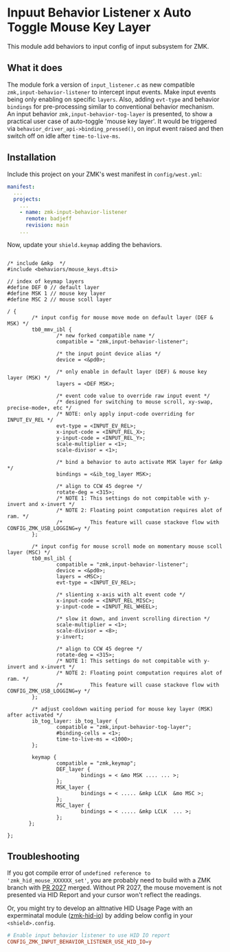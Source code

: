 # Inpuut Behavior Listener x Auto Toggle Mouse Key Layer

This module add behaviors to input config of input subsystem for ZMK.

## What it does

The module fork a version of `input_listener.c` as new compatible `zmk,input-behavior-listener` to intercept input events. Make input events being only enabling on specific `layers`. Also, adding `evt-type` and behavior `bindings` for pre-processing similar to conventional behavior mechanism. An input behavior `zmk,input-behavior-tog-layer` is presented, to show a practical user case of auto-toggle 'mouse key layer'. It would be triggered via `behavior_driver_api->binding_pressed()`, on input event raised and then switch off on idle after `time-to-live-ms`.

## Installation

Include this project on your ZMK's west manifest in `config/west.yml`:

```yaml
manifest:
  ...
  projects:
    ...
    - name: zmk-input-behavior-listener
      remote: badjeff
      revision: main
    ...
```

Now, update your `shield.keymap` adding the behaviors.

```keymap

/* include &mkp  */
#include <behaviors/mouse_keys.dtsi>

// index of keymap layers
#define DEF 0 // default layer
#define MSK 1 // mouse key layer
#define MSC 2 // mouse scoll layer

/ {
        /* input config for mouse move mode on default layer (DEF & MSK) */
        tb0_mmv_ibl {
                /* new forked compatible name */
                compatible = "zmk,input-behavior-listener";
                
                /* the input point device alias */
                device = <&pd0>;

                /* only enable in default layer (DEF) & mouse key layer (MSK) */
                layers = <DEF MSK>;

                /* event code value to override raw input event */
                /* designed for switching to mouse scroll, xy-swap, precise-mode+, etc */
                /* NOTE: only apply input-code overriding for INPUT_EV_REL */
                evt-type = <INPUT_EV_REL>;
                x-input-code = <INPUT_REL_X>;
                y-input-code = <INPUT_REL_Y>;
                scale-multiplier = <1>;
                scale-divisor = <1>;

                /* bind a behavior to auto activate MSK layer for &mkp */
                bindings = <&ib_tog_layer MSK>;

                /* align to CCW 45 degree */
                rotate-deg = <315>;
                /* NOTE 1: This settings do not compitable with y-invert and x-invert */
                /* NOTE 2: Floating point computation requires alot of ram. */
                /*         This feature will cuase stackove flow with CONFIG_ZMK_USB_LOGGING=y */
        };
  
        /* input config for mouse scroll mode on momentary mouse scoll layer (MSC) */
        tb0_msl_ibl {
                compatible = "zmk,input-behavior-listener";
                device = <&pd0>;
                layers = <MSC>;
                evt-type = <INPUT_EV_REL>;
                
                /* slienting x-axis with alt event code */
                x-input-code = <INPUT_REL_MISC>;
                y-input-code = <INPUT_REL_WHEEL>;

                /* slow it down, and invent scrolling direction */
                scale-multiplier = <1>;
                scale-divisor = <8>;
                y-invert;

                /* align to CCW 45 degree */
                rotate-deg = <315>;
                /* NOTE 1: This settings do not compitable with y-invert and x-invert */
                /* NOTE 2: Floating point computation requires alot of ram. */
                /*         This feature will cuase stackove flow with CONFIG_ZMK_USB_LOGGING=y */
        };

        /* adjust cooldown waiting period for mouse key layer (MSK) after activated */
        ib_tog_layer: ib_tog_layer {
                compatible = "zmk,input-behavior-tog-layer";
                #binding-cells = <1>;
                time-to-live-ms = <1000>;
        };

        keymap {
                compatible = "zmk,keymap";
                DEF_layer {
                        bindings = < &mo MSK .... ... >;
                };
                MSK_layer {
                        bindings = < ..... &mkp LCLK  &mo MSC >;
                };
                MSC_layer {
                        bindings = < ..... &mkp LCLK  ... >;
                };
       };

};
```

## Troubleshooting

If you got compile error of `undefined reference to 'zmk_hid_mouse_XXXXXX_set'`, you are probably need to build with a ZMK branch with [PR 2027](https://github.com/zmkfirmware/zmk/pull/2027) merged. Without PR 2027, the mouse movement is not presented via HID Report and your cursor won't reflect the readings.

Or, you might try to develop an alttnative HID Usage Page with an experminatal module ([zmk-hid-io](https://github.com/badjeff/zmk-hid-io)) by adding below config in your `<shield>.config`.

```conf
# Enable input behavior listener to use HID IO report
CONFIG_ZMK_INPUT_BEHAVIOR_LISTENER_USE_HID_IO=y
```
